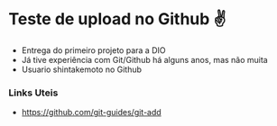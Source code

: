 # Teste de upload no Github :v:

- Entrega do primeiro projeto para a DIO
- Já tive experiência com Git/Github há alguns anos, mas não muita
- Usuario shintakemoto no Github

### Links Uteis

- https://github.com/git-guides/git-add